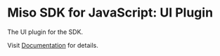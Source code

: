 # Miso SDK for JavaScript: UI Plugin
The UI plugin for the SDK.

Visit [Documentation](https://misoai.github.io/miso-client-js-sdk/ui) for details.
